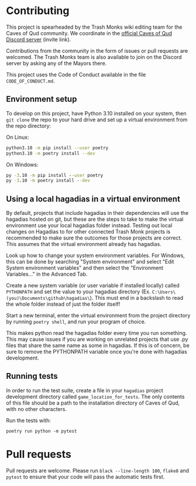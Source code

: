 # Contributing

This project is spearheaded by the Trash Monks wiki editing team for the Caves of Qud community. We coordinate in the
[official Caves of Qud Discord server](https://discordapp.com/invite/cavesofqud)
(invite link).

Contributions from the community in the form of issues or pull requests are welcomed. The Trash Monks team is also
available to join on the Discord server by asking any of the Mayors there.

This project uses the Code of Conduct available in the file `CODE_OF_CONDUCT.md`.

## Environment setup

To develop on this project, have Python 3.10 installed on your system, then `git clone`
the repo to your hard drive and set up a virtual environment from the repo directory:

On Linux:
```bash
python3.10 -m pip install --user poetry
python3.10 -m poetry install --dev
```
On Windows:
```bat
py -3.10 -m pip install --user poetry
py -3.10 -m poetry install --dev
```

## Using a local hagadias in a virtual environment

By default, projects that include hagadias in their dependencies will use the hagadias hosted on git, but these are the
steps to take to make the virtual environment use your local hagadias folder instead. Testing out local changes on
Hagadias to for other connected Trash Monk projects is recommended to make sure the outcomes for those projects are
correct. This assumes that the virtual environment already has hagadias.

Look up how to change your system environment variables. For Windows, this can be done by searching "System environment"
and select "Edit System environment variables" and then select the "Environment Variables..." in the Advanced Tab.

Create a new system variable (or user variable if installed locally) called `PYTHONPATH`
and set the value to your hagadias directory (Ex.
`C:\Users\(you)\Documents\github\hagadias\`). This must end in a backslash to read the whole folder instead of just the
folder itself!

Start a new terminal, enter the virtual environment from the project directory by running `poetry shell`, and run your
program of choice.

This makes python read the hagadias folder every time you run something. This may cause issues if you are working on
unrelated projects that use .py files that share the same name as some in hagadias. If this is of concern, be sure to
remove the PYTHONPATH variable once you're done with hagadias development.

## Running tests

In order to run the test suite, create a file in your `hagadias` project development directory
called `game_location_for_tests`. The only contents of this file should be a path to the installation directory of Caves
of Qud, with no other characters.

Run the tests with:

```
poetry run python -m pytest
```

# Pull requests

Pull requests are welcome. Please run `black --line-length 100`, `flake8` and `pytest` to ensure that your code will
pass the automatic tests first.
